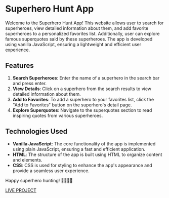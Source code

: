 # Superhero Hunt App

Welcome to the Superhero Hunt App!
This website allows user to search for superheroes, view detailed information about them, and add favorite superheroes to a personalized favorites list. Additionally, user can explore famous superquotes said by these superheroes. The app is developed using vanilla JavaScript, ensuring a lightweight and efficient user experience.

## Features

1. **Search Superheroes**: Enter the name of a superhero in the search bar and press enter.
2. **View Details**: Click on a superhero from the search results to view detailed information about them.
3. **Add to Favorites**: To add a superhero to your favorites list, click the "Add to Favorites" button on the superhero's detail page.
4. **Explore Superquotes**: Navigate to the superquotes section to read inspiring quotes from various superheroes.


## Technologies Used
- **Vanilla JavaScript**: The core functionality of the app is implemented using plain JavaScript, ensuring a fast and efficient application.
- **HTML**: The structure of the app is built using HTML to organize content and elements.
- **CSS**: CSS is used for styling to enhance the app's appearance and provide a seamless user experience.


 Happy superhero hunting! 🦸‍♂️🦸‍♀️ 

 [LIVE PROJECT](https://codernehaa.github.io/Super-hero-hunt-app/home.html)
